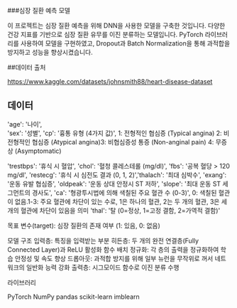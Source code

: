 ###심장 질환 예측 모델

이 프로젝트는 심장 질환 예측을 위해 DNN을 사용한 모델을 구축한 것입니다. 
다양한 건강 지표를 기반으로 심장 질환 유무를 이진 분류하는 모델입니다. 
PyTorch 라이브러리를 사용하여 모델을 구현하였고, Dropout과 Batch Normalization을 통해 과적합을 방지하고 성능을 향상시켰습니다.

##데이터 출처 

https://www.kaggle.com/datasets/johnsmith88/heart-disease-dataset

## 데이터

'age': '나이',​</br>
'sex': '성별',​
'cp': '흉통 유형 (4가지 값)',​
1: 전형적인 협심증 (Typical angina)​
2: 비전형적인 협심증 (Atypical angina)​
3: 비협심증성 통증 (Non-anginal pain)​
4: 무증상 (Asymptomatic)​

'trestbps': '휴식 시 혈압',​
'chol': '혈청 콜레스테롤 (mg/dl)',​
'fbs': '공복 혈당 > 120 mg/dl',​
'restecg': '휴식 시 심전도 결과 (0, 1, 2)',​
'thalach': '최대 심박수',​
'exang': '운동 유발 협심증',​
'oldpeak': '운동 상대 안정시 ST 저하',​
'slope': '최대 운동 ST 세그먼트의 경사도',​
'ca': '형광투시법에 의해 색칠된 주요 혈관 수 (0-3)',​
0: 색칠된 혈관이 없음.​
1-3: 주요 혈관에 차단이 있는 수로, 1은 하나의 혈관, 2는 두 개의 혈관, 3은 세 개의 혈관에 차단이 있음을 의미​
'thal': '탈 (0=정상, 1=고정 결함, 2=가역적 결함)'

목표 변수(target): 심장 질환의 존재 여부 (1: 있음, 0: 없음)

모델 구조
입력층: 특징을 입력받는 부분
히든층: 두 개의 완전 연결층(Fully Connected Layer)과 ReLU 활성화 함수
배치 정규화: 각 층의 출력을 정규화하여 학습 안정성 및 속도 향상
드롭아웃: 과적합 방지를 위해 일부 뉴런을 무작위로 꺼서 네트워크의 일반화 능력 강화
출력층: 시그모이드 함수로 이진 분류 수행

라이브러리

PyTorch
NumPy
pandas
scikit-learn
imblearn


